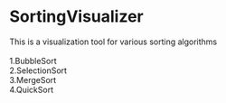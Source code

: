 # SortingVisualizer
This is a visualization tool for various sorting algorithms
<br><br>
1.BubbleSort<br>
2.SelectionSort<br>
3.MergeSort<br>
4.QuickSort<br>
